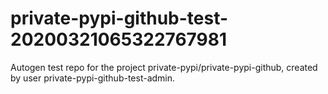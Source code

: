 # private-pypi-github-test-20200321065322767981
Autogen test repo for the project private-pypi/private-pypi-github, created by user private-pypi-github-test-admin.
